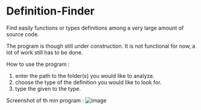 # Definition-Finder
Find easily functions or types definitions among a very large amount of source code.

The program is though still under construction.
It is not functional for now, a lot of work still has to be done.

How to use the program :
1) enter the path to the folder(s) you would like to analyze.
2) choose the type of the definition you would like to look for.
3) type the given to the type.

Screenshot of th min program :
![image](https://github.com/ProSurfer73/Definition-Finder/assets/56694323/ba422000-dd80-4744-8d5e-d8a840617b06)
